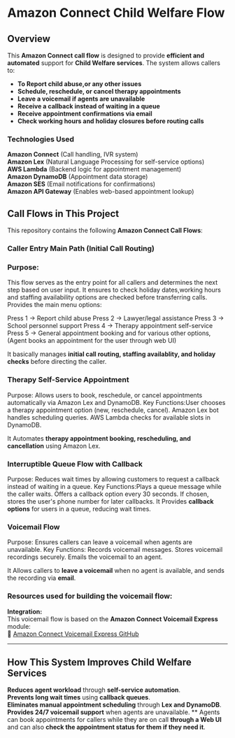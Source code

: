 # Amazon Connect Child Welfare Flow

##  Overview
This **Amazon Connect call flow** is designed to provide **efficient and automated** support for **Child Welfare services**. The system allows callers to:
- **To Report child abuse,or any other issues**
- **Schedule, reschedule, or cancel therapy appointments**
- **Leave a voicemail if agents are unavailable**
- **Receive a callback instead of waiting in a queue**
- **Receive appointment confirmations via email**
- **Check working hours and holiday closures before routing calls**

### Technologies Used
**Amazon Connect** (Call handling, IVR system)  
**Amazon Lex** (Natural Language Processing for self-service options)  
**AWS Lambda** (Backend logic for appointment management)  
**Amazon DynamoDB** (Appointment data storage)  
**Amazon SES** (Email notifications for confirmations)  
**Amazon API Gateway** (Enables web-based appointment lookup)  

## Call Flows in This Project
This repository contains the following **Amazon Connect Call Flows**:

### Caller Entry Main Path (Initial Call Routing)

### Purpose:
This flow serves as the entry point for all callers and determines the next step based on user input.
It ensures to check holiday dates,working hours and staffing availability options are checked before transferring calls.
Provides the main menu options:

Press 1 → Report child abuse
Press 2 → Lawyer/legal assistance
Press 3 → School personnel support
Press 4 → Therapy appointment self-service
Press 5 → General appointment booking and for various other options, (Agent books an appointment for the user through web UI)

It basically manages **initial call routing, staffing availablity, and holiday checks** before directing the caller.

### Therapy Self-Service Appointment
Purpose:
Allows users to book, reschedule, or cancel appointments automatically via Amazon Lex and DynamoDB.
Key Functions:User chooses a therapy appointment option (new, reschedule, cancel).
Amazon Lex bot handles scheduling queries.
AWS Lambda checks for available slots in DynamoDB.

It Automates **therapy appointment booking, rescheduling, and cancellation** using Amazon Lex.

### Interruptible Queue Flow with Callback
Purpose:
Reduces wait times by allowing customers to request a callback instead of waiting in a queue.
Key Functions:Plays a queue message while the caller waits.
Offers a callback option every 30 seconds.
If chosen, stores the user's phone number for later callbacks.
It Provides **callback options** for users in a queue, reducing wait times.

### Voicemail Flow
Purpose:
Ensures callers can leave a voicemail when agents are unavailable.
Key Functions: Records voicemail messages.
Stores voicemail recordings securely.
Emails the voicemail to an agent.

It Allows callers to **leave a voicemail** when no agent is available, and sends the recording via **email**.


### Resources used for building the voicemail flow:
**Integration:**  
This voicemail flow is based on the **Amazon Connect Voicemail Express** module:  
🔗 [Amazon Connect Voicemail Express GitHub](https://github.com/amazon-connect/voicemail-express-amazon-connect)

---

## How This System Improves Child Welfare Services
**Reduces agent workload** through **self-service automation**.  
**Prevents long wait times** using **callback queues**.  
**Eliminates manual appointment scheduling** through **Lex and DynamoDB**.  
**Provides 24/7 voicemail support** when agents are unavailable. 
** Agents can book appointments for callers while they are on call **through a Web UI** and can also **check the appointment status for them if they need it**.


